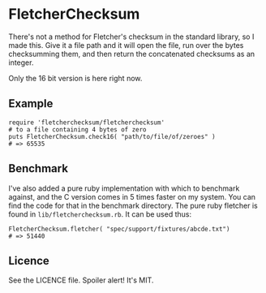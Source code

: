 # FletcherChecksum #

There's not a method for Fletcher's checksum in the standard library, so I made this. Give it a file path and it will open the file, run over the bytes checksumming them, and then return the concatenated checksums as an integer.

Only the 16 bit version is here right now.

## Example ##

    require 'fletcherchecksum/fletcherchecksum'
    # to a file containing 4 bytes of zero
    puts FletcherChecksum.check16( "path/to/file/of/zeroes" )
    # => 65535

## Benchmark ##

I've also added a pure ruby implementation with which to benchmark against, and the C version comes in 5 times faster on my system. You can find the code for that in the benchmark directory. The pure ruby fletcher is found in `lib/fletcherchecksum.rb`. It can be used thus:

    FletcherChecksum.fletcher( "spec/support/fixtures/abcde.txt")
    # => 51440

## Licence ##

See the LICENCE file. Spoiler alert! It's MIT.